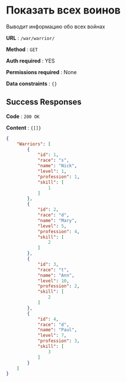 # Показать всех воинов

Выводит информацию обо всех войнах

**URL** : `/war/warrior/`

**Method** : `GET`

**Auth required** : YES

**Permissions required** : None

**Data constraints** : `{}`

## Success Responses

**Code** : `200 OK`

**Content** : `{[]}`


```json
{
    "Warriors": [
        {
            "id": 1,
            "race": "s",
            "name": "Nick",
            "level": 1,
            "profession": 1,
            "skill": [
                1
            ]
        },
        {
            "id": 2,
            "race": "d",
            "name": "Mary",
            "level": 5,
            "profession": 4,
            "skill": [
                2
            ]
        },
        {
            "id": 3,
            "race": "t",
            "name": "Ann",
            "level": 10,
            "profession": 2,
            "skill": [
                2
            ]
        },
        {
            "id": 4,
            "race": "d",
            "name": "Paul",
            "level": 7,
            "profession": 3,
            "skill": [
                3
            ]
        }
    ]
}